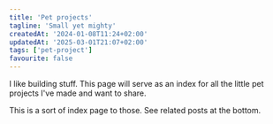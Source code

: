 ```yaml
---
title: 'Pet projects'
tagline: 'Small yet mighty'
createdAt: '2024-01-08T11:24+02:00'
updatedAt: '2025-03-01T21:07+02:00'
tags: ['pet-project']
favourite: false
---
```


I like building stuff. This page will serve as an index for all the little
pet projects I've made and want to share.

This is a sort of index page to those. See related posts at the bottom.
